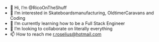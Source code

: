 - 👋 Hi, I’m @RicoOnTheShuff
- 👀 I’m interested in Skateboardsmanufacturing, OldtimerCaravans and Coding
- 🌱 I’m currently learning how to be a Full Stack Engineer
- 💞️ I’m looking to collaborate on literally everything
- 📫 How to reach me r.roselius@hotmail.com

<!---
RicoOnTheShuff/RicoOnTheShuff is a ✨ special ✨ repository because its `README.md` (this file) appears on your GitHub profile.
You can click the Preview link to take a look at your changes.
--->
